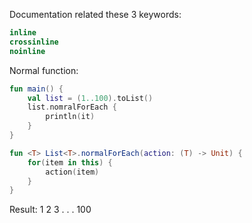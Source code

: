 Documentation related these 3 keywords:
```kts
inline
crossinline
noinline
```

Normal function:
```kts
fun main() {
	val list = (1..100).toList()
	list.nomralForEach {
		println(it)
	}
}

fun <T> List<T>.normalForEach(action: (T) -> Unit) {
	for(item in this) {
		action(item)
	}
}
```

Result:
1
2
3
.
.
.
100
